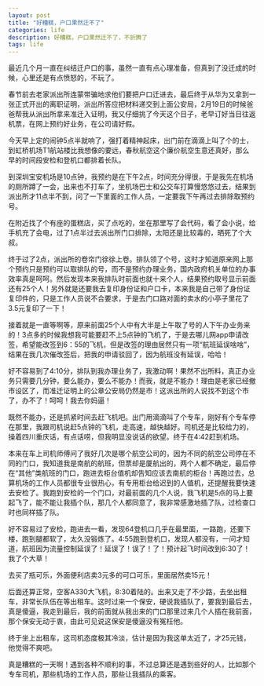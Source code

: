 ```yaml
---
layout: post
title: "好糟糕，户口果然迁不了"
categories: life
description: 好糟糕，户口果然迁不了，不折腾了
tags: life
---
```

最近几个月一直在纠结迁户口的事，虽然一直有点心理准备，但真到了没迁成的时候，心里还是有点愤怒的，不玩了。

春节前去老家派出所连蒙带骗地求他们要把户口迁进去，最后终于从华为又拿到一张正式开出的离职证明，派出所答应把材料递交到上面公安局，2月19日的时候爸爸帮我从派出所拿来准迁入证明，我又仔细挑了今天这个日子，老早订好当日往返机票，在网上预约好业务，在公司请好假。

今天早上定的闹钟5点半就响了，强打着精神起床，出门前在滴滴上叫了个的士，到虹桥机场T1航站楼比我想像的要远，春秋航空这个廉价航空生意还真好，那么早的时间段安检和登机口都排着长队。

到深圳宝安机场是10点钟，我预约是在下午2点，时间充分得很，于是我先在机场的厕所蹲了一会，出来也不打车了，坐机场巴士和公交车打算慢悠悠过去，结果到派出所才11点半不到，问了一下里面的工作人员，一定要我下午再过去排除取预约号。

在附近找了个有座的蛋糕店，买了点吃的，坐在那里写了会代码，看了会小说，给手机充了会电，过了1点半过去派出所门口排除，太阳还是比较毒的，晒死了个大叔。

终于过了2点，派出所的卷帘门徐徐上卷。排队领了个号，这时才知道原来网上那个预约只是预约可以取排队的号，而不是预约办理业务，国内政府机关单位的办事效率真是呵呵。然后发现本来我排队时前面也就十来个人，结果预约取号显示前面还有25个人！另外就是还要我去复印身份证和户口卡，本来我是自己带了身份证复印件的，只是工作人员说不合要求，于是去门口路对面的卖水的小亭子里花了3.5元复印了一下！

接着就是一直等啊等，原来前面25个人中有大半是上午取了号的人下午办业务来的！3点多的时候我想我可能要赶不上5点钟的飞机了，于是去哪儿网app申请改签，希望能改签到6：55的飞机，但是改签的理由居然只有一项“航班延误啥啥”，结果在我几次催改签后，把我的申请驳回了，因为航班没有延误，哈哈！

好不容易到了4:10分，排队到我办理业务了，我激动啊！果然不出所料，真正办业务只需要几分钟，要么能办，要么不能办！而我，就是不能办！理由是老家已经撤市设区了，而准迁证明上的公章公安局仍然是市！这派出所的人说找不到这个市了，办不了！呵呵！我去你妈逼！

既然不能办，还是抓紧时间去赶飞机吧。出门用滴滴叫了个专车，刚好有个专车停在那里，我跟司机说赶5点钟的飞机，走高速，越快越好。司机还是比较给力的，操着四川重庆话，有点话唠，但我明显没说话的欲望。终于在4:42赶到机场。

本来在车上司机师傅问了我好几次是哪个航空公司的，因为不同的航空公司停在不同的门口，我知道我是南航的航班，但票却是厦航出的，两个人都不确定，最后停在“其他”类航班的门口，跑进去柜台值机却告知应该去南航的柜台！再跑过去，总算机场的工作人员都很专业很热心，有专用柜台给迟到的人值机，还提醒我要快速去安检了。我跑到安检的一个门口，对最前面的几个人说，我飞机是5点的马上要起飞了，能不能让我插个队，那几个人都同意了，我非常感激地插了队，过检查口时也同样插了队。

好不容易过了安检，跑进去一看，发现64登机口几乎在最里面，一路跑，还要下楼，跑到腿都软了，太久没锻炼了。4:55跑到登机口，发现人都没有，一问才知道，航班因为流量控制延误了！延误了！误了！了！预计起飞时间改到6:30了！我了个大草！

去买了瓶可乐，外面便利店卖3元多的可口可乐，里面居然卖15元！

后面还算正常，空客A330大飞机，8:30着陆的。出来又走了不少路，去坐出租车，非常长队伍在等出租车。这时过来一个保安，硬说我插队了，要我到最后去，真是傻逼，我走到最后，我的前面就从我出来的门口那里过来几个人插在我前面，那个保安无动于衷，由此可见说这保安是傻逼没有冤枉他。

终于坐上出租车，这司机态度极其冷淡，估计是因为我这单太近了，才25元钱，他觉得不爽吧。

真是糟糕的一天啊！遇到各种不顺利的事，不过总算还是遇到些好的人，比如那个专车司机，那些机场的工作人员，那些让我插队的乘客。